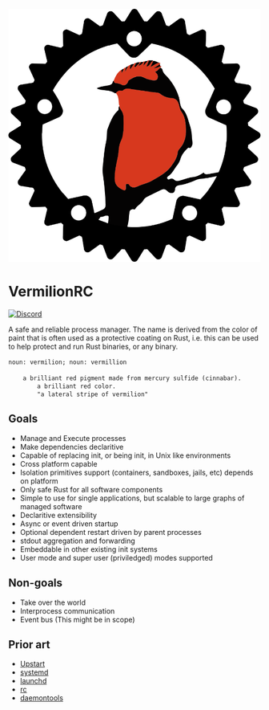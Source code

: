 ![VermilionRC](vermilionrc-logo.svg)

# VermilionRC

[![Discord](https://img.shields.io/discord/590067103822774272.svg)](https://discord.gg/Drs37ES)

A safe and reliable process manager. The name is derived from the color of paint that is often used as a protective coating on Rust, i.e. this can be used to help protect and run Rust binaries, or any binary.

```
noun: vermilion; noun: vermillion

    a brilliant red pigment made from mercury sulfide (cinnabar).
        a brilliant red color.
        "a lateral stripe of vermilion"

```

## Goals

- Manage and Execute processes
- Make dependencies declaritive
- Capable of replacing init, or being init, in Unix like environments
- Cross platform capable
- Isolation primitives support (containers, sandboxes, jails, etc) depends on platform
- Only safe Rust for all software components
- Simple to use for single applications, but scalable to large graphs of managed software
- Declaritive extensibility
- Async or event driven startup
- Optional dependent restart driven by parent processes
- stdout aggregation and forwarding
- Embeddable in other existing init systems
- User mode and super user (priviledged) modes supported

## Non-goals

- Take over the world
- Interprocess communication
- Event bus (This might be in scope)

## Prior art

- [Upstart](http://upstart.ubuntu.com/)
- [systemd](https://www.freedesktop.org/wiki/Software/systemd/)
- [launchd](https://en.wikipedia.org/wiki/Launchd)
- [rc](https://www.freebsd.org/cgi/man.cgi?query=rc&sektion=8&manpath=freebsd-release-ports)
- [daemontools](https://cr.yp.to/daemontools.html)
